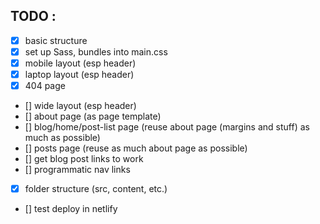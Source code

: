 ## TODO : 
- [x] basic structure
- [x] set up Sass, bundles into main.css
- [x] mobile layout (esp header)
- [x] laptop layout (esp header)
- [x] 404 page
- [] wide layout (esp header)
- [] about page (as page template)
- [] blog/home/post-list page (reuse about page (margins and stuff) as much as possible)
- [] posts page (reuse as much about page as possible)
- [] get blog post links to work
- [] programmatic nav links
- [x] folder structure (src, content, etc.)
- [] test deploy in netlify
